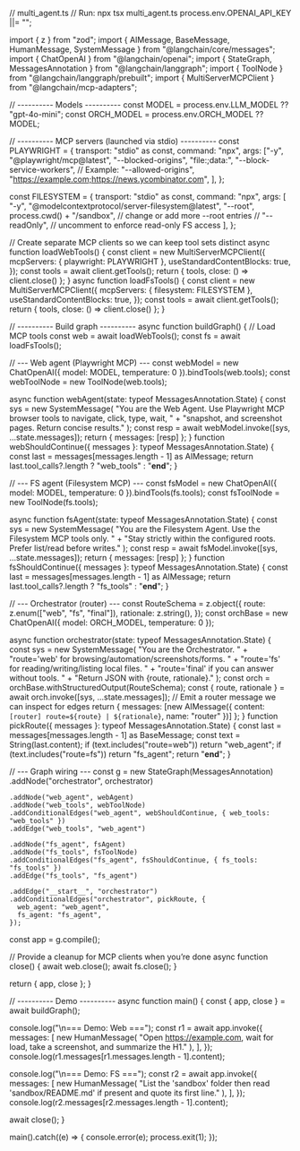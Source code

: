 // multi_agent.ts
// Run: npx tsx multi_agent.ts
process.env.OPENAI_API_KEY ||= "<your-openai-key>";

import { z } from "zod";
import { AIMessage, BaseMessage, HumanMessage, SystemMessage } from "@langchain/core/messages";
import { ChatOpenAI } from "@langchain/openai";
import { StateGraph, MessagesAnnotation } from "@langchain/langgraph";
import { ToolNode } from "@langchain/langgraph/prebuilt";
import { MultiServerMCPClient } from "@langchain/mcp-adapters";

// ---------- Models ----------
const MODEL = process.env.LLM_MODEL ?? "gpt-4o-mini";
const ORCH_MODEL = process.env.ORCH_MODEL ?? MODEL;

// ---------- MCP servers (launched via stdio) ----------
const PLAYWRIGHT = {
  transport: "stdio" as const,
  command: "npx",
  args: ["-y", "@playwright/mcp@latest",
    "--blocked-origins", "file:;data:",
    "--block-service-workers",
    // Example: "--allowed-origins", "https://example.com;https://news.ycombinator.com",
  ],
};

const FILESYSTEM = {
  transport: "stdio" as const,
  command: "npx",
  args: [
    "-y",
    "@modelcontextprotocol/server-filesystem@latest",
    "--root",
    process.cwd() + "/sandbox", // change or add more --root entries
    // "--readOnly", // uncomment to enforce read-only FS access
  ],
};

// Create separate MCP clients so we can keep tool sets distinct
async function loadWebTools() {
  const client = new MultiServerMCPClient({
    mcpServers: { playwright: PLAYWRIGHT },
    useStandardContentBlocks: true,
  });
  const tools = await client.getTools();
  return { tools, close: () => client.close() };
}
async function loadFsTools() {
  const client = new MultiServerMCPClient({
    mcpServers: { filesystem: FILESYSTEM },
    useStandardContentBlocks: true,
  });
  const tools = await client.getTools();
  return { tools, close: () => client.close() };
}

// ---------- Build graph ----------
async function buildGraph() {
  // Load MCP tools
  const web = await loadWebTools();
  const fs = await loadFsTools();

  // --- Web agent (Playwright MCP) ---
  const webModel = new ChatOpenAI({ model: MODEL, temperature: 0 }).bindTools(web.tools);
  const webToolNode = new ToolNode(web.tools);

  async function webAgent(state: typeof MessagesAnnotation.State) {
    const sys = new SystemMessage(
      "You are the Web Agent. Use Playwright MCP browser tools to navigate, click, type, wait, " +
      "snapshot, and screenshot pages. Return concise results."
    );
    const resp = await webModel.invoke([sys, ...state.messages]);
    return { messages: [resp] };
  }
  function webShouldContinue({ messages }: typeof MessagesAnnotation.State) {
    const last = messages[messages.length - 1] as AIMessage;
    return last.tool_calls?.length ? "web_tools" : "__end__";
  }

  // --- FS agent (Filesystem MCP) ---
  const fsModel = new ChatOpenAI({ model: MODEL, temperature: 0 }).bindTools(fs.tools);
  const fsToolNode = new ToolNode(fs.tools);

  async function fsAgent(state: typeof MessagesAnnotation.State) {
    const sys = new SystemMessage(
      "You are the Filesystem Agent. Use the Filesystem MCP tools only. " +
      "Stay strictly within the configured roots. Prefer list/read before writes."
    );
    const resp = await fsModel.invoke([sys, ...state.messages]);
    return { messages: [resp] };
  }
  function fsShouldContinue({ messages }: typeof MessagesAnnotation.State) {
    const last = messages[messages.length - 1] as AIMessage;
    return last.tool_calls?.length ? "fs_tools" : "__end__";
  }

  // --- Orchestrator (router) ---
  const RouteSchema = z.object({
    route: z.enum(["web", "fs", "final"]),
    rationale: z.string(),
  });
  const orchBase = new ChatOpenAI({ model: ORCH_MODEL, temperature: 0 });

  async function orchestrator(state: typeof MessagesAnnotation.State) {
    const sys = new SystemMessage(
      "You are the Orchestrator. " +
        "route='web' for browsing/automation/screenshots/forms. " +
        "route='fs' for reading/writing/listing local files. " +
        "route='final' if you can answer without tools. " +
        "Return JSON with {route, rationale}."
    );
    const orch = orchBase.withStructuredOutput(RouteSchema);
    const { route, rationale } = await orch.invoke([sys, ...state.messages]);
    // Emit a router message we can inspect for edges
    return { messages: [new AIMessage({ content: `[router] route=${route} | ${rationale}`, name: "router" })] };
  }
  function pickRoute({ messages }: typeof MessagesAnnotation.State) {
    const last = messages[messages.length - 1] as BaseMessage;
    const text = String(last.content);
    if (text.includes("route=web")) return "web_agent";
    if (text.includes("route=fs")) return "fs_agent";
    return "__end__";
  }

  // --- Graph wiring ---
  const g = new StateGraph(MessagesAnnotation)
    .addNode("orchestrator", orchestrator)

    .addNode("web_agent", webAgent)
    .addNode("web_tools", webToolNode)
    .addConditionalEdges("web_agent", webShouldContinue, { web_tools: "web_tools" })
    .addEdge("web_tools", "web_agent")

    .addNode("fs_agent", fsAgent)
    .addNode("fs_tools", fsToolNode)
    .addConditionalEdges("fs_agent", fsShouldContinue, { fs_tools: "fs_tools" })
    .addEdge("fs_tools", "fs_agent")

    .addEdge("__start__", "orchestrator")
    .addConditionalEdges("orchestrator", pickRoute, {
      web_agent: "web_agent",
      fs_agent: "fs_agent",
    });

  const app = g.compile();

  // Provide a cleanup for MCP clients when you’re done
  async function close() {
    await web.close();
    await fs.close();
  }

  return { app, close };
}

// ---------- Demo ----------
async function main() {
  const { app, close } = await buildGraph();

  console.log("\n=== Demo: Web ===");
  const r1 = await app.invoke({
    messages: [
      new HumanMessage(
        "Open https://example.com, wait for load, take a screenshot, and summarize the H1."
      ),
    ],
  });
  console.log(r1.messages[r1.messages.length - 1].content);

  console.log("\n=== Demo: FS ===");
  const r2 = await app.invoke({
    messages: [
      new HumanMessage(
        "List the 'sandbox' folder then read 'sandbox/README.md' if present and quote its first line."
      ),
    ],
  });
  console.log(r2.messages[r2.messages.length - 1].content);

  await close();
}

main().catch((e) => {
  console.error(e);
  process.exit(1);
});
